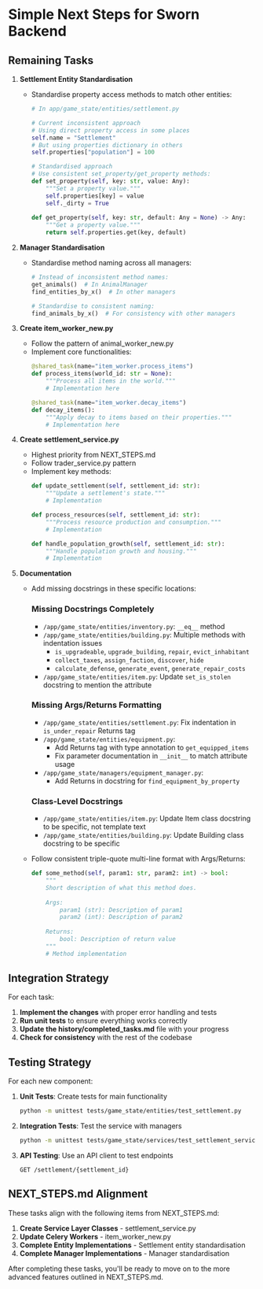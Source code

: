 # Simple Next Steps for Sworn Backend

## Remaining Tasks

1. **Settlement Entity Standardisation**
   - Standardise property access methods to match other entities:
     ```python
     # In app/game_state/entities/settlement.py
     
     # Current inconsistent approach
     # Using direct property access in some places
     self.name = "Settlement"
     # But using properties dictionary in others
     self.properties["population"] = 100
     
     # Standardised approach
     # Use consistent set_property/get_property methods:
     def set_property(self, key: str, value: Any):
         """Set a property value."""
         self.properties[key] = value
         self._dirty = True
         
     def get_property(self, key: str, default: Any = None) -> Any:
         """Get a property value."""
         return self.properties.get(key, default)
     ```

2. **Manager Standardisation**
   - Standardise method naming across all managers:
     ```python
     # Instead of inconsistent method names:
     get_animals()  # In AnimalManager
     find_entities_by_x()  # In other managers
     
     # Standardise to consistent naming:
     find_animals_by_x()  # For consistency with other managers
     ```

3. **Create item_worker_new.py**
   - Follow the pattern of animal_worker_new.py
   - Implement core functionalities:
     ```python
     @shared_task(name="item_worker.process_items")
     def process_items(world_id: str = None):
         """Process all items in the world."""
         # Implementation here
     
     @shared_task(name="item_worker.decay_items")
     def decay_items():
         """Apply decay to items based on their properties."""
         # Implementation here
     ```

4. **Create settlement_service.py**
   - Highest priority from NEXT_STEPS.md
   - Follow trader_service.py pattern
   - Implement key methods:
     ```python
     def update_settlement(self, settlement_id: str):
         """Update a settlement's state."""
         # Implementation
     
     def process_resources(self, settlement_id: str):
         """Process resource production and consumption."""
         # Implementation
     
     def handle_population_growth(self, settlement_id: str):
         """Handle population growth and housing."""
         # Implementation
     ```

5. **Documentation**
   - Add missing docstrings in these specific locations:
     
     ### Missing Docstrings Completely
     - `/app/game_state/entities/inventory.py`: `__eq__` method
     - `/app/game_state/entities/building.py`: Multiple methods with indentation issues
       - `is_upgradeable`, `upgrade_building`, `repair`, `evict_inhabitant`
       - `collect_taxes`, `assign_faction`, `discover`, `hide`
       - `calculate_defense`, `generate_event`, `generate_repair_costs`
     - `/app/game_state/entities/item.py`: Update `set_is_stolen` docstring to mention the attribute
      
     ### Missing Args/Returns Formatting
     - `/app/game_state/entities/settlement.py`: Fix indentation in `is_under_repair` Returns tag
     - `/app/game_state/entities/equipment.py`: 
       - Add Returns tag with type annotation to `get_equipped_items`
       - Fix parameter documentation in `__init__` to match attribute usage
     - `/app/game_state/managers/equipment_manager.py`: 
       - Add Returns in docstring for `find_equipment_by_property`
     
     ### Class-Level Docstrings
     - `/app/game_state/entities/item.py`: Update Item class docstring to be specific, not template text
     - `/app/game_state/entities/building.py`: Update Building class docstring to be specific

   - Follow consistent triple-quote multi-line format with Args/Returns:
     ```python
     def some_method(self, param1: str, param2: int) -> bool:
         """
         Short description of what this method does.
         
         Args:
             param1 (str): Description of param1
             param2 (int): Description of param2
             
         Returns:
             bool: Description of return value
         """
         # Method implementation
     ```

## Integration Strategy

For each task:

1. **Implement the changes** with proper error handling and tests
2. **Run unit tests** to ensure everything works correctly
3. **Update the history/completed_tasks.md** file with your progress
4. **Check for consistency** with the rest of the codebase

## Testing Strategy

For each new component:

1. **Unit Tests**: Create tests for main functionality
   ```bash
   python -m unittest tests/game_state/entities/test_settlement.py
   ```

2. **Integration Tests**: Test the service with managers
   ```bash
   python -m unittest tests/game_state/services/test_settlement_service.py
   ```

3. **API Testing**: Use an API client to test endpoints
   ```
   GET /settlement/{settlement_id}
   ```
   
## NEXT_STEPS.md Alignment

These tasks align with the following items from NEXT_STEPS.md:

1. **Create Service Layer Classes** - settlement_service.py
2. **Update Celery Workers** - item_worker_new.py
3. **Complete Entity Implementations** - Settlement entity standardisation
4. **Complete Manager Implementations** - Manager standardisation

After completing these tasks, you'll be ready to move on to the more advanced features outlined in NEXT_STEPS.md.